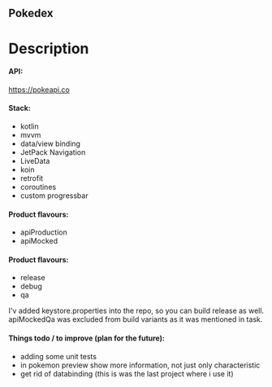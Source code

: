 ## Pokedex

# Description
#### API:
https://pokeapi.co
#### Stack:
- kotlin
- mvvm
- data/view binding
- JetPack Navigation
- LiveData
- koin
- retrofit
- coroutines
- custom progressbar

#### Product flavours:
- apiProduction
- apiMocked

#### Product flavours:
- release
- debug
- qa

I'v added keystore.properties into the repo, so you can build release as well.
apiMockedQa was excluded from build variants as it was mentioned in task.

#### Things todo / to improve (plan for the future):
- adding some unit tests
- in pokemon preview show more information, not just only characteristic
- get rid of databinding (this is was the last project where i use it)

